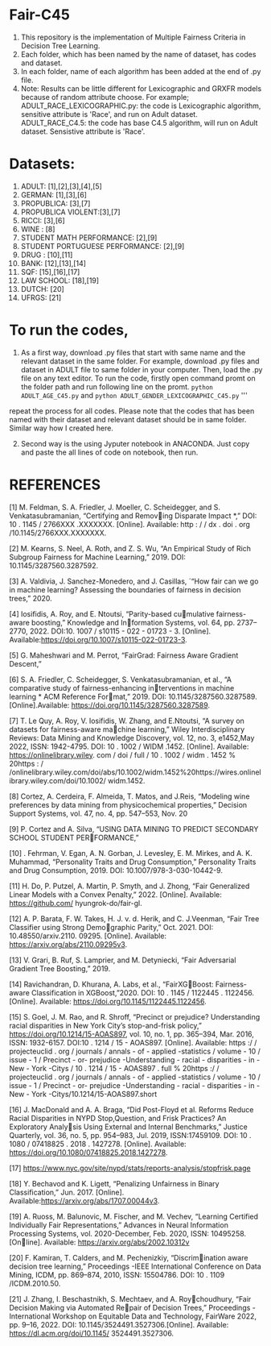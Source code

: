 # Fair-C45
1. This repository is the implementation of Multiple Fairness Criteria in Decision Tree Learning.
2. Each folder, which has been named by the name of dataset, has codes and dataset.
3. In each folder, name of each algorithm has been added at the end of .py file. 
4. Note: Results can be little different for Lexicographic and GRXFR models because of random attribute choose.
For example;
ADULT_RACE_LEXICOGRAPHIC.py: the code is Lexicographic algorithm, sensitive attribute is 'Race', and run on Adult dataset.
ADULT_RACE_C4.5: the code has base C4.5 algorithm, will run on Adult dataset. Sensistive attribute is 'Race'.
# Datasets:
1. ADULT: [1],[2],[3],[4],[5]
2. GERMAN: [1],[3],[6]
3. PROPUBLICA: [3],[7]
4. PROPUBLICA VIOLENT:[3],[7]
5. RICCI: [3],[6]
6. WINE : [8]
7. STUDENT MATH PERFORMANCE: [2],[9]
8. STUDENT PORTUGUESE PERFORMANCE: [2],[9]
9. DRUG : [10],[11]
10. BANK: [12],[13],[14]
11. SQF: [15],[16],[17]
12. LAW SCHOOL: [18],[19]
13. DUTCH: [20]
14. UFRGS: [21]

# To run the codes, 
1. As a first way, download .py files that start with same name and the relevant dataset in the same folder. For example, download .py files and dataset in ADULT file to same folder in your computer. Then, load the .py file on any text editor. To run the code, firstly open command promt on the folder path and run following line on the promt.
```python ADULT_AGE_C45.py``` and ```python ADULT_GENDER_LEXICOGRAPHIC_C45.py```
'''

repeat the process for all codes. Please note that the codes that has been named with their dataset and relevant dataset should be in same folder. Similar way how I created here.

2. Second way is the using Jyputer notebook in ANACONDA. Just copy and paste the all lines of code on notebook, then run.

# REFERENCES
[1] M. Feldman, S. A. Friedler, J. Moeller, C. Scheidegger, and S. Venkatasubramanian, “Certifying and Removing Disparate Impact *,” DOI: 10 . 1145 / 2766XXX .XXXXXXX. [Online]. Available: http : / / dx . doi . org /10.1145/2766XXX.XXXXXXX.

[2] M. Kearns, S. Neel, A. Roth, and Z. S. Wu, “An Empirical Study of Rich Subgroup Fairness for Machine Learning,” 2019. DOI: 10.1145/3287560.3287592.

[3] A. Valdivia, J. Sanchez-Monedero, and J. Casillas, ´“How fair can we go in machine learning? Assessing the boundaries of fairness in decision trees,” 2020.

[4]  Iosifidis, A. Roy, and E. Ntoutsi, “Parity-based cumulative fairness-aware boosting,” Knowledge and Information Systems, vol. 64, pp. 2737–2770, 2022. DOI:10. 1007 / s10115 - 022 - 01723 - 3. [Online]. Available:https://doi.org/10.1007/s10115-022-01723-3.

[5] G. Maheshwari and M. Perrot, “FairGrad: Fairness Aware Gradient Descent,”

[6] S. A. Friedler, C. Scheidegger, S. Venkatasubramanian, et al., “A comparative study of fairness-enhancing interventions in machine learning * ACM Reference Format,” 2019. DOI: 10.1145/3287560.3287589. [Online].Available: https://doi.org/10.1145/3287560.3287589.

[7] T. Le Quy, A. Roy, V. Iosifidis, W. Zhang, and E.Ntoutsi, “A survey on datasets for fairness-aware machine learning,” Wiley Interdisciplinary Reviews: Data
Mining and Knowledge Discovery, vol. 12, no. 3, e1452,May 2022, ISSN: 1942-4795. DOI: 10 . 1002 / WIDM .1452. [Online]. Available: https://onlinelibrary.wiley.
com / doi / full / 10 . 1002 / widm . 1452 % 20https : / /onlinelibrary.wiley.com/doi/abs/10.1002/widm.1452%20https://wires.onlinelibrary.wiley.com/doi/10.1002/
widm.1452.

[8] Cortez, A. Cerdeira, F. Almeida, T. Matos, and J.Reis, “Modeling wine preferences by data mining from physicochemical properties,” Decision Support Systems,
vol. 47, no. 4, pp. 547–553, Nov. 20

[9] P. Cortez and A. Silva, “USING DATA MINING TO PREDICT SECONDARY SCHOOL STUDENT PERFORMANCE,”

[10] . Fehrman, V. Egan, A. N. Gorban, J. Levesley, E. M. Mirkes, and A. K. Muhammad, “Personality Traits and Drug Consumption,” Personality Traits and Drug
Consumption, 2019. DOI: 10.1007/978-3-030-10442-9.

[11] H. Do, P. Putzel, A. Martin, P. Smyth, and J. Zhong, “Fair Generalized Linear Models with a Convex Penalty,” 2022. [Online]. Available: https://github.com/
hyungrok-do/fair-gl.

[12] A. P. Barata, F. W. Takes, H. J. v. d. Herik, and C. J.Veenman, “Fair Tree Classifier using Strong Demographic Parity,” Oct. 2021. DOI: 10.48550/arxiv.2110.
09295. [Online]. Available: https://arxiv.org/abs/2110.09295v3.

[13] V. Grari, B. Ruf, S. Lamprier, and M. Detyniecki, “Fair Adversarial Gradient Tree Boosting,” 2019.

[14]  Ravichandran, D. Khurana, A. Labs, et al., “FairXGBoost: Fairness-aware Classification in XGBoost,”2020. DOI: 10 . 1145 / 1122445 . 1122456. [Online].
Available: https://doi.org/10.1145/1122445.1122456.

[15] S. Goel, J. M. Rao, and R. Shroff, “Precinct or prejudice? Understanding racial disparities in New York City’s stop-and-frisk policy,” https://doi.org/10.1214/15-AOAS897, vol. 10, no. 1, pp. 365–394, Mar. 2016, ISSN: 1932-6157. DOI:10 . 1214 / 15 - AOAS897. [Online]. Available: https :/ / projecteuclid . org / journals / annals - of - applied -statistics / volume - 10 / issue - 1 / Precinct - or- prejudice -Understanding - racial - disparities - in - New - York -Citys / 10 . 1214 / 15 - AOAS897 . full % 20https :/ / projecteuclid . org / journals / annals - of - applied -statistics / volume - 10 / issue - 1 / Precinct - or- prejudice -Understanding - racial - disparities - in - New - York -Citys/10.1214/15-AOAS897.short

[16] J. MacDonald and A. A. Braga, “Did Post-Floyd et al. Reforms Reduce Racial Disparities in NYPD Stop,Question, and Frisk Practices? An Exploratory Analysis Using External and Internal Benchmarks,” Justice Quarterly, vol. 36, no. 5, pp. 954–983, Jul. 2019, ISSN:17459109. DOI: 10 . 1080 / 07418825 . 2018 . 1427278.
[Online]. Available: https://doi.org/10.1080/07418825.2018.1427278.

[17] https://www.nyc.gov/site/nypd/stats/reports-analysis/stopfrisk.page

[18]  Y. Bechavod and K. Ligett, “Penalizing Unfairness in Binary Classification,” Jun. 2017. [Online]. Available:https://arxiv.org/abs/1707.00044v3.

[19] A. Ruoss, M. Balunovic, M. Fischer, and M. Vechev, “Learning Certified Individually Fair Representations,” Advances in Neural Information Processing Systems,
vol. 2020-December, Feb. 2020, ISSN: 10495258. [Online]. Available: https://arxiv.org/abs/2002.10312v

[20] F. Kamiran, T. Calders, and M. Pechenizkiy, “Discrimination aware decision tree learning,” Proceedings -IEEE International Conference on Data Mining, ICDM,
pp. 869–874, 2010, ISSN: 15504786. DOI: 10 . 1109 /ICDM.2010.50.

[21] J. Zhang, I. Beschastnikh, S. Mechtaev, and A. Roychoudhury, “Fair Decision Making via Automated Repair of Decision Trees,” Proceedings - International
Workshop on Equitable Data and Technology, FairWare 2022, pp. 9–16, 2022. DOI: 10.1145/3524491.3527306.[Online]. Available: https://dl.acm.org/doi/10.1145/
3524491.3527306.



